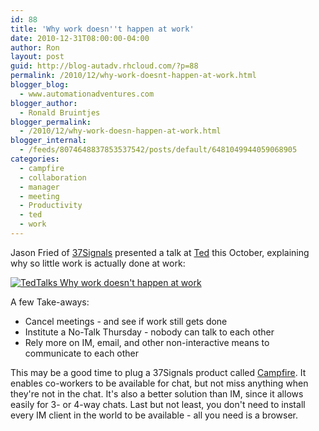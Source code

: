 ```yaml
---
id: 88
title: 'Why work doesn''t happen at work'
date: 2010-12-31T08:00:00-04:00
author: Ron
layout: post
guid: http://blog-autadv.rhcloud.com/?p=88
permalink: /2010/12/why-work-doesnt-happen-at-work.html
blogger_blog:
  - www.automationadventures.com
blogger_author:
  - Ronald Bruintjes
blogger_permalink:
  - /2010/12/why-work-doesn-happen-at-work.html
blogger_internal:
  - /feeds/8074648837853537542/posts/default/6481049944059068905
categories:
  - campfire
  - collaboration
  - manager
  - meeting
  - Productivity
  - ted
  - work
---
```

Jason Fried of [37Signals](http://37signals.com/) presented a talk at [Ted](http://www.blogger.com/www.ted.com) this October, explaining why so little work is actually done at work:

[![TedTalks Why work doesn't happen at work](http://img.youtube.com/vi/5XD2kNopsUs/0.jpg)](http://www.youtube.com/watch?v=5XD2kNopsUs)

A few Take-aways:

  * Cancel meetings - and see if work still gets done
  * Institute a No-Talk Thursday - nobody can talk to each other
  * Rely more on IM, email, and other non-interactive means to communicate to each other

This may be a good time to plug a 37Signals product called [Campfire](http://campfirenow.com/). It enables co-workers to be available for chat, but not miss anything when they're not in the chat. It's also a better solution than IM, since it allows easily for 3- or 4-way chats. Last but not least, you don't need to install every IM client in the world to be available - all you need is a browser.